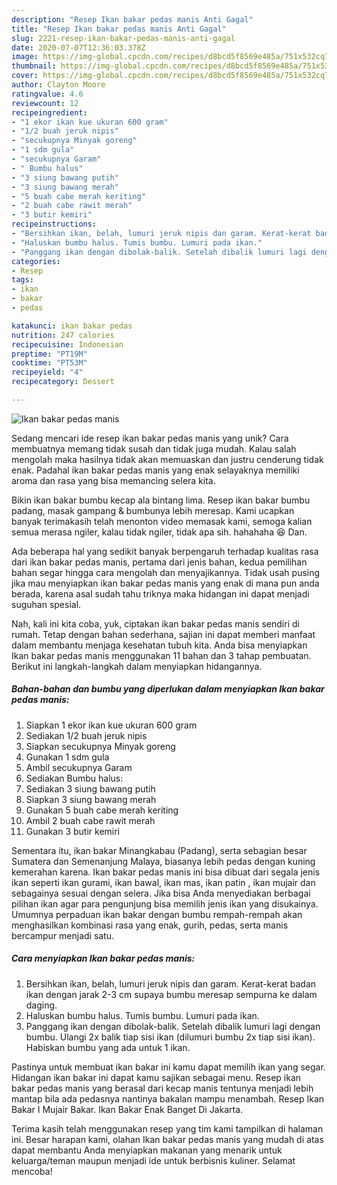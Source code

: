 ```yaml
---
description: "Resep Ikan bakar pedas manis Anti Gagal"
title: "Resep Ikan bakar pedas manis Anti Gagal"
slug: 2221-resep-ikan-bakar-pedas-manis-anti-gagal
date: 2020-07-07T12:36:03.378Z
image: https://img-global.cpcdn.com/recipes/d8bcd5f8569e485a/751x532cq70/ikan-bakar-pedas-manis-foto-resep-utama.jpg
thumbnail: https://img-global.cpcdn.com/recipes/d8bcd5f8569e485a/751x532cq70/ikan-bakar-pedas-manis-foto-resep-utama.jpg
cover: https://img-global.cpcdn.com/recipes/d8bcd5f8569e485a/751x532cq70/ikan-bakar-pedas-manis-foto-resep-utama.jpg
author: Clayton Moore
ratingvalue: 4.6
reviewcount: 12
recipeingredient:
- "1 ekor ikan kue ukuran 600 gram"
- "1/2 buah jeruk nipis"
- "secukupnya Minyak goreng"
- "1 sdm gula"
- "secukupnya Garam"
- " Bumbu halus"
- "3 siung bawang putih"
- "3 siung bawang merah"
- "5 buah cabe merah keriting"
- "2 buah cabe rawit merah"
- "3 butir kemiri"
recipeinstructions:
- "Bersihkan ikan, belah, lumuri jeruk nipis dan garam. Kerat-kerat badan ikan dengan jarak 2-3 cm supaya bumbu meresap sempurna ke dalam daging."
- "Haluskan bumbu halus. Tumis bumbu. Lumuri pada ikan."
- "Panggang ikan dengan dibolak-balik. Setelah dibalik lumuri lagi dengan bumbu. Ulangi 2x balik tiap sisi ikan (dilumuri bumbu 2x tiap sisi ikan). Habiskan bumbu yang ada untuk 1 ikan."
categories:
- Resep
tags:
- ikan
- bakar
- pedas

katakunci: ikan bakar pedas 
nutrition: 247 calories
recipecuisine: Indonesian
preptime: "PT19M"
cooktime: "PT53M"
recipeyield: "4"
recipecategory: Dessert

---
```



![Ikan bakar pedas manis](https://img-global.cpcdn.com/recipes/d8bcd5f8569e485a/751x532cq70/ikan-bakar-pedas-manis-foto-resep-utama.jpg)

Sedang mencari ide resep ikan bakar pedas manis yang unik? Cara membuatnya memang tidak susah dan tidak juga mudah. Kalau salah mengolah maka hasilnya tidak akan memuaskan dan justru cenderung tidak enak. Padahal ikan bakar pedas manis yang enak selayaknya memiliki aroma dan rasa yang bisa memancing selera kita.

Bikin ikan bakar bumbu kecap ala bintang lima. Resep ikan bakar bumbu padang, masak gampang &amp; bumbunya lebih meresap. Kami ucapkan banyak terimakasih telah menonton video memasak kami, semoga kalian semua merasa ngiler, kalau tidak ngiler, tidak apa sih. hahahaha 😆 Dan.

Ada beberapa hal yang sedikit banyak berpengaruh terhadap kualitas rasa dari ikan bakar pedas manis, pertama dari jenis bahan, kedua pemilihan bahan segar hingga cara mengolah dan menyajikannya. Tidak usah pusing jika mau menyiapkan ikan bakar pedas manis yang enak di mana pun anda berada, karena asal sudah tahu triknya maka hidangan ini dapat menjadi suguhan spesial.


Nah, kali ini kita coba, yuk, ciptakan ikan bakar pedas manis sendiri di rumah. Tetap dengan bahan sederhana, sajian ini dapat memberi manfaat dalam membantu menjaga kesehatan tubuh kita. Anda bisa menyiapkan Ikan bakar pedas manis menggunakan 11 bahan dan 3 tahap pembuatan. Berikut ini langkah-langkah dalam menyiapkan hidangannya.

<!--inarticleads1-->

##### Bahan-bahan dan bumbu yang diperlukan dalam menyiapkan Ikan bakar pedas manis:

1. Siapkan 1 ekor ikan kue ukuran 600 gram
1. Sediakan 1/2 buah jeruk nipis
1. Siapkan secukupnya Minyak goreng
1. Gunakan 1 sdm gula
1. Ambil secukupnya Garam
1. Sediakan  Bumbu halus:
1. Sediakan 3 siung bawang putih
1. Siapkan 3 siung bawang merah
1. Gunakan 5 buah cabe merah keriting
1. Ambil 2 buah cabe rawit merah
1. Gunakan 3 butir kemiri


Sementara itu, ikan bakar Minangkabau (Padang), serta sebagian besar Sumatera dan Semenanjung Malaya, biasanya lebih pedas dengan kuning kemerahan karena. Ikan bakar pedas manis ini bisa dibuat dari segala jenis ikan seperti ikan gurami, ikan bawal, ikan mas, ikan patin , ikan mujair dan sebagainya sesuai dengan selera. Jika bisa Anda menyediakan berbagai pilihan ikan agar para pengunjung bisa memilih jenis ikan yang disukainya. Umumnya perpaduan ikan bakar dengan bumbu rempah-rempah akan menghasilkan kombinasi rasa yang enak, gurih, pedas, serta manis bercampur menjadi satu. 

<!--inarticleads2-->

##### Cara menyiapkan Ikan bakar pedas manis:

1. Bersihkan ikan, belah, lumuri jeruk nipis dan garam. Kerat-kerat badan ikan dengan jarak 2-3 cm supaya bumbu meresap sempurna ke dalam daging.
1. Haluskan bumbu halus. Tumis bumbu. Lumuri pada ikan.
1. Panggang ikan dengan dibolak-balik. Setelah dibalik lumuri lagi dengan bumbu. Ulangi 2x balik tiap sisi ikan (dilumuri bumbu 2x tiap sisi ikan). Habiskan bumbu yang ada untuk 1 ikan.


Pastinya untuk membuat ikan bakar ini kamu dapat memilih ikan yang segar. Hidangan ikan bakar ini dapat kamu sajikan sebagai menu. Resep ikan bakar pedas manis yang berasal dari kecap manis tentunya menjadi lebih mantap bila ada pedasnya nantinya bakalan mampu menambah. Resep Ikan Bakar I Mujair Bakar. Ikan Bakar Enak Banget Di Jakarta. 

Terima kasih telah menggunakan resep yang tim kami tampilkan di halaman ini. Besar harapan kami, olahan Ikan bakar pedas manis yang mudah di atas dapat membantu Anda menyiapkan makanan yang menarik untuk keluarga/teman maupun menjadi ide untuk berbisnis kuliner. Selamat mencoba!
